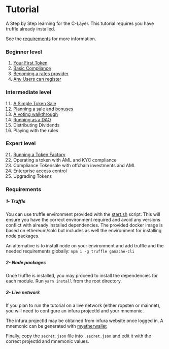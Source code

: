 
# Tutorial

A Step by Step learning for the C-Layer.
This tutorial requires you have truffle already installed.

See the [requirements](#requirements) for more information.

### Beginner level

01. [Your First Token](./01-TokenCreation.md)
02. [Basic Compliance](./02-BasicTokenCompliance.md)
03. [Becoming a rates provider](./03-RatesProvider.md)
04. [Any Users can register](./04-UserRegistry.md)

### Intermediate level

11. [A Simple Token Sale](./11-TokenSale.md)
12. [Planning a sale and bonuses](./12-AdvancedSale.md)
13. [A voting walkthrough](./13-VotingWalkthrough.md)
14. [Running as a DAO](./14-RunningDAO.md)
15. Distributing Dividends
16. Playing with the rules

### Expert level

21. [Running a Token Factory](./21-TokenFactory.md)
22. Operating a token with AML and KYC compliance
23. Compliance Tokensale with offchain investments and AML
24. Enterprise access control
25. Upgrading Tokens

### Requirements

##### 1- Truffle
You can use truffle environment provided with the [start.sh](../start.sh) script.
This will ensure you have the correct environment required and avoid any versions conflict with already installed dependencies.
The provided docker image is based on ethereum/solc but includes as well the environment for installing node packages. 

An alternative is to install node on your environment and add truffle and the needed requirements globally: 
`npm i -g truffle ganache-cli`

##### 2- Node packages
Once truffle is installed, you may proceed to install the dependencies for each module.
Run `yarn install` from the root directory.

##### 3- Live network
If you plan to run the tutorial on a live network (either ropsten or mainnet), you will need to configure an infura projectId and your mnemonic.

The infura projectId may be obtained from infura website once logged in.
A mnemonic can be generated with [myetherwallet](https://www.myetherwallet.com/create-wallet)

Finally, copy the `secret.json` file into `.secret.json` and edit it with the correct projectId and mnemonic values.



